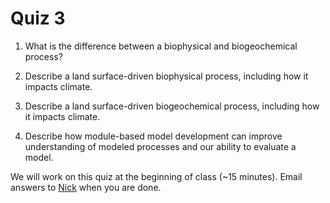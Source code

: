 # Quiz 3

1. What is the difference between a biophysical and biogeochemical process?

2. Describe a land surface-driven biophysical process, including how it impacts climate.

3. Describe a land surface-driven biogeochemical process, including how it impacts climate.

4. Describe how module-based model development can improve understanding of modeled processes
and our ability to evaluate a model.

We will work on this quiz at the beginning of class (~15 minutes).
Email answers to [Nick](emailto:nick.smith@ttu.edu) when you are done.